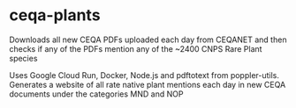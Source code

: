 # ceqa-plants

Downloads all new CEQA PDFs uploaded each day from CEQANET and then checks if any of the PDFs mention any of the ~2400 CNPS Rare Plant species

Uses Google Cloud Run, Docker, Node.js and pdftotext from poppler-utils. Generates a website of all rate native plant mentions each day in new CEQA documents under the categories MND and NOP
